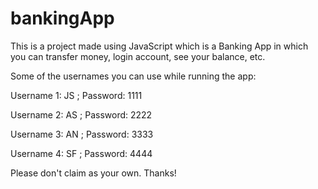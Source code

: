 # bankingApp
This is a project made using JavaScript which is a Banking App in which you can transfer money, login account, see your balance, etc.

Some of the usernames you can use while running the app: 

Username 1: JS ; Password: 1111

Username 2: AS ; Password: 2222

Username 3: AN ; Password: 3333

Username 4: SF ; Password: 4444

Please don't claim as your own. Thanks!
